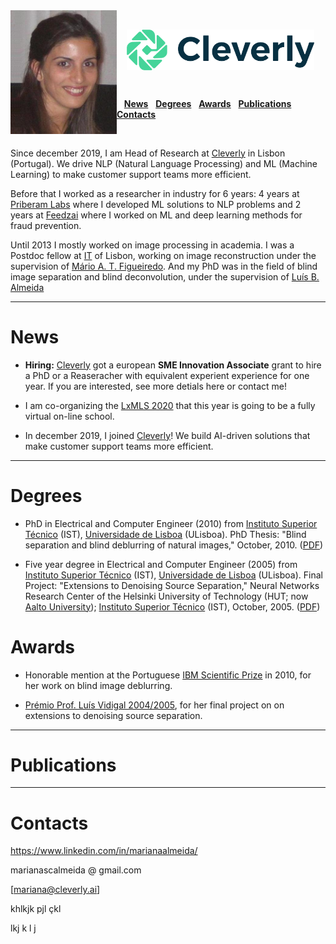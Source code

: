 <!---  
# Mariana S. C. Almeida 
<table><tr><td>
</td></tr></table>
<kbd></kbd>
https://github.com/fefong/markdown_readme/blob/master/README.md
https://raw.githubusercontent.com/fefong/markdown_readme/master/README.md
https://www.markdownguide.org/basic-syntax#headings
[a relative link](another-page.md)
-->

<img align="left" src="images/mla.jpg" width="170"> 

<br>

&nbsp; &nbsp; <img align="center" src="images/CleverlyLogo.png" width="300"> 

<br>

  &nbsp;&nbsp; [**News**](#news)  &nbsp;  [**Degrees**](#degrees)  &nbsp; [**Awards**](#awards) &nbsp; [**Publications**](#publications) &nbsp; [**Contacts**](#contacts)

<br>

<!---  
boarder="100px solid blue" width="180" padding="200px" margin="20px"
padding="5px"
0 10px
margin:20px 30px
padding-left
padding-right
 box-sizing="border-box"
![alt text]("images/mla.jpg")
![alt text]("https://github.com/MarianaAlmeida/marianaalmeida.github.io/blob/master/images/mla.jpg")
https://github.com/MarianaAlmeida/marianaalmeida.github.io/blob/master/
&nbsp;
-->

Since december 2019, I am Head of Research at [Cleverly](https://cleverly.ai/) in Lisbon (Portugal). We drive NLP (Natural Language Processing) and ML (Machine Learning) to make customer support teams more efficient.

Before that I worked as a researcher in industry for 6 years: 4 years at [Priberam Labs](http://labs.priberam.com/) where I developed ML solutions to NLP problems and 2 years at [Feedzai](https://feedzai.com/) where I worked on ML and deep learning methods for fraud prevention.
<!--- methods to solve--> <!--- problems -->

Until 2013 I mostly worked on image processing in academia. I was a Postdoc fellow at [IT](https://www.it.pt/) of Lisbon, working on image reconstruction under the supervision of [Mário A. T. Figueiredo](http://www.lx.it.pt/~mtf/). And my PhD was in the field of blind image separation and blind deconvolution, under the supervision of [Luís B. Almeida](http://www.lx.it.pt/~lbalmeida/)

<!--- , at [IT](https://www.it.pt/) of Lisbon, Portugal.-->

___

# News 

* **Hiring:** [Cleverly](https://cleverly.ai/) got a european **SME Innovation Associate** grant to hire a PhD or a Reaseracher with equivalent experient experience for one year. If you are interested, see more detials here or contact me!

* I am co-organizing the [LxMLS 2020](http://lxmls.it.pt/2020/) that this year is going to be a fully virtual on-line school.

* In december 2019, I joined [Cleverly](https://cleverly.ai/)! We build AI-driven solutions that make customer support teams more efficient.

___

# Degrees 


* PhD in Electrical and Computer Engineer (2010) from [Instituto Superior Técnico](https://tecnico.ulisboa.pt/pt/)  (IST), [Universidade de Lisboa](https://www.ulisboa.pt/) (ULisboa).
PhD Thesis: "Blind separation and blind deblurring of natural images," October, 2010.  ([PDF](http://www.lx.it.pt/~mscla/MA_pdfs/PhDThesis_MarianaAlmeida2010.pdf))

* Five year degree in Electrical and Computer Engineer (2005) from [Instituto Superior Técnico](https://tecnico.ulisboa.pt/pt/)  (IST), [Universidade de Lisboa](https://www.ulisboa.pt/) (ULisboa).
Final Project: "Extensions to Denoising Source Separation," Neural Networks Research Center of the Helsinki University of Technology (HUT; now [Aalto University](https://www.aalto.fi/en)); [Instituto Superior Técnico](https://tecnico.ulisboa.pt/pt/) (IST), October, 2005. ([PDF](http://www.lx.it.pt/~mscla/MA_pdfs/MarianaSCAlmeida_TFC_05.pdf))


# Awards 

* Honorable mention at the Portuguese [IBM Scientific Prize](https://www.ibm.com/;www-05.ibm.com/pt/pc/premio.html) in 2010, for her work on blind image deblurring.

* [Prémio Prof. Luís Vidigal 2004/2005](http://premio-vidigal.inesc.pt/), for her final project on on extensions to denoising source separation.

___

# Publications

___

# Contacts

https://www.linkedin.com/in/marianaalmeida/

<text>marianascalmeida @ gmail.com</text>

[mariana@cleverly.ai]

khlkjk
 pjl çkl 
 
 lkj k l j
